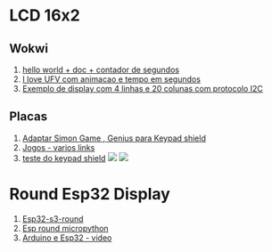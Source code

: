 # LCD 16x2

## Wokwi
1. [hello world + doc + contador de segundos](https://wokwi.com/projects/321995158308520530)
2. [I love UFV com animacao e tempo em segundos](https://wokwi.com/projects/321995158308520530)
3. [Exemplo de display com 4 linhas e 20 colunas com protocolo I2C](https://wokwi.com/projects/344891772964438612)
## Placas

1. [Adaptar Simon Game , Genius para Keypad shield](https://www.instructables.com/Simon-Says-With-LCD-Display/)
2. [Jogos - varios links](https://github.com/dadecoza/arduino-lcd-keypad-shield-games)
3. [teste do keypad shield](https://www.hackster.io/electropeak/using-1602-lcd-keypad-shield-w-arduino-w-examples-e02d95)
   ![](https://hackster.imgix.net/uploads/attachments/869014/untitled_mu5aKDOZ1V.png?auto=compress%2Cformat&w=740&h=555&fit=max)
   ![](https://cdn.shopify.com/s/files/1/0045/8932/files/lcd-button-ladder.png?100430)

# Round Esp32 Display

1. [Esp32-s3-round](https://github.com/Makerfabs/ESP32-S3-Round-SPI-TFT-with-Touch-1.28/tree/main)
2. [Esp round micropython](https://github.com/russhughes/gc9a01_mpy/tree/main)
3. [Arduino e Esp32 - video](https://www.youtube.com/watch?v=k2c2zCmC_X0)
